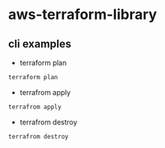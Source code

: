 # aws-terraform-library

## cli examples
- terraform plan
```bash
terraform plan
```
- terrafrom apply
```bash
terrafrom apply
```
- terrafrom destroy
```bash
terrafrom destroy
```
